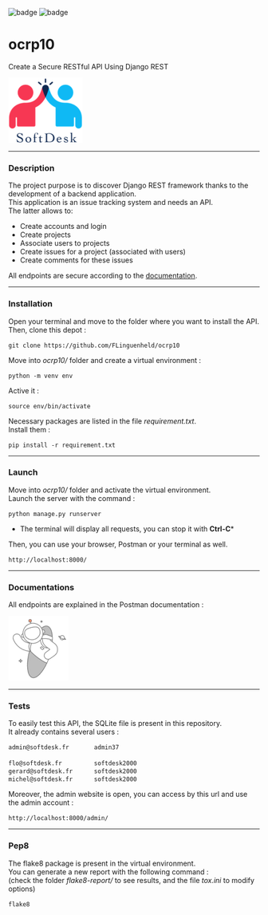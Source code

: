 ![badge](https://img.shields.io/static/v1?label=Project&nbsp;OC&message=10&color=blueviolet&style=for-the-badge)
![badge](https://img.shields.io/static/v1?label=Status&message=In&nbsp;progress&color=green&style=for-the-badge)

# ocrp10

Create a Secure RESTful API Using Django REST

![Logo LITReview](https://raw.githubusercontent.com/FLinguenheld/ocrp10/main/logos/softdesk.png "Logo")

****
### Description
The project purpose is to discover Django REST framework thanks to the development of a backend application.  
This application is an issue tracking system and needs an API.  
The latter allows to:  
- Create accounts and login
- Create projects
- Associate users to projects
- Create issues for a project (associated with users)
- Create comments for these issues

All endpoints are secure according to the [documentation](#documentation).

****
### Installation

Open your terminal and move to the folder where you want to install the API.  
Then, clone this depot :

    git clone https://github.com/FLinguenheld/ocrp10

Move into *ocrp10/* folder and create a virtual environment :

    python -m venv env

Active it :

    source env/bin/activate

Necessary packages are listed in the file *requirement.txt*.  
Install them :

    pip install -r requirement.txt

****
### Launch

Move into *ocrp10/* folder and activate the virtual environment.  
Launch the server with the command :

    python manage.py runserver

* The terminal will display all requests, you can stop it with **Ctrl-C***

Then, you can use your browser, Postman or your terminal as well.

    http://localhost:8000/

****
### Documentations

<a name='documentation'></a>
All endpoints are explained in the Postman documentation :

[![Logo PostMan](https://raw.githubusercontent.com/FLinguenheld/ocrp10/main/logos/postman.png "Postman")](https://documenter.getpostman.com/view/19051270/UzQvtQt1)

****
### Tests

To easily test this API, the SQLite file is present in this repository.  
It already contains several users :


    admin@softdesk.fr       admin37

    flo@softdesk.fr         softdesk2000
    gerard@softdesk.fr      softdesk2000
    michel@softdesk.fr      softdesk2000

Moreover, the admin website is open, you can access by this url and use the admin account :

    http://localhost:8000/admin/

****
### Pep8

The flake8 package is present in the virtual environment.  
You can generate a new report with the following command :  
(check the folder *flake8-report/* to see results, and the file *tox.ini* to modify options)

    flake8

